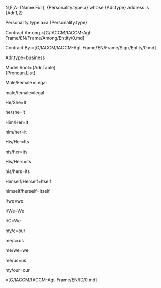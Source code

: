 N,E,A={Name.Full}, {Personality.type.a} whose {Adr.type} address is {Adr.1,2}

Personality.type.a=a {Personality.type}

Contract.Among.=[G/IACCM/IACCM-Agt-Frame/EN/Frame/Among/Entity/0.md]

Contract.By.=[G/IACCM/IACCM-Agt-Frame/EN/Frame/Sign/Entity/0.md]

Adr.type=business

Model.Root={Adr.Table}<br>{Pronoun.List}
 
Male/Female=Legal

male/female=legal

He/She=It

he/she=it

Him/Her=It

him/her=it

His/Her=Its

his/her=its

His/Hers=its

his/hers=its

Himself/Herself=Itself

himself/herself=itself
					
I/we=we

I/We=We

I/C=We

my/c=our

me/c=us

me/we=we

me/us=us

my/our=our

=[G/IACCM/IACCM-Agt-Frame/EN/ID/0.md]
